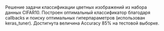 Решение задачи классификации цветных изображений из набора данных CIFAR10. Построен оптимальный классификатор благодаря callbacks и поиску оптимальных гиперпараметров (использован keras_tuner). Достигнута величина Accuracy 85% на тестовой выборке.